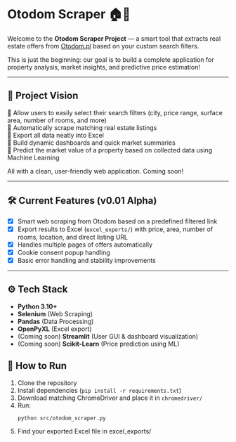 # Otodom Scraper 🏠🚀

Welcome to the **Otodom Scraper Project** — a smart tool that extracts real estate offers from [Otodom.pl](https://www.otodom.pl/) based on your custom search filters.

This is just the beginning: our goal is to build a complete application for property analysis, market insights, and predictive price estimation!

---

## 🚀 Project Vision

🔹 Allow users to easily select their search filters (city, price range, surface area, number of rooms, and more)  
🔹 Automatically scrape matching real estate listings  
🔹 Export all data neatly into Excel  
🔹 Build dynamic dashboards and quick market summaries  
🔹 Predict the market value of a property based on collected data using Machine Learning

All with a clean, user-friendly web application. Coming soon!

---

## 🛠️ Current Features (v0.01 Alpha)

- [x] Smart web scraping from Otodom based on a predefined filtered link
- [x] Export results to Excel (`excel_exports/`) with price, area, number of rooms, location, and direct listing URL
- [x] Handles multiple pages of offers automatically
- [x] Cookie consent popup handling
- [x] Basic error handling and stability improvements

---

## ⚙️ Tech Stack

- **Python 3.10+**
- **Selenium** (Web Scraping)
- **Pandas** (Data Processing)
- **OpenPyXL** (Excel export)
- (Coming soon) **Streamlit** (User GUI & dashboard visualization)
- (Coming soon) **Scikit-Learn** (Price prediction using ML)

## 🚀 How to Run

1. Clone the repository
2. Install dependencies (`pip install -r requirements.txt`)
3. Download matching ChromeDriver and place it in `chromedriver/`
4. Run:
   ```bash
   python src/otodom_scraper.py
5. Find your exported Excel file in excel_exports/
